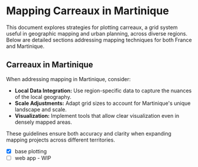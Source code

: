 # Mapping Carreaux in Martinique

This document explores strategies for plotting carreaux, a grid system useful in geographic mapping and urban planning, across diverse regions. Below are detailed sections addressing mapping techniques for both France and Martinique.

## Carreaux in Martinique

When addressing mapping in Martinique, consider:
- **Local Data Integration:** Use region-specific data to capture the nuances of the local geography.
- **Scale Adjustments:** Adapt grid sizes to account for Martinique's unique landscape and scale.
- **Visualization:** Implement tools that allow clear visualization even in densely mapped areas.

These guidelines ensure both accuracy and clarity when expanding mapping projects across different territories.

- [x] base plotting
- [ ] web app - WIP